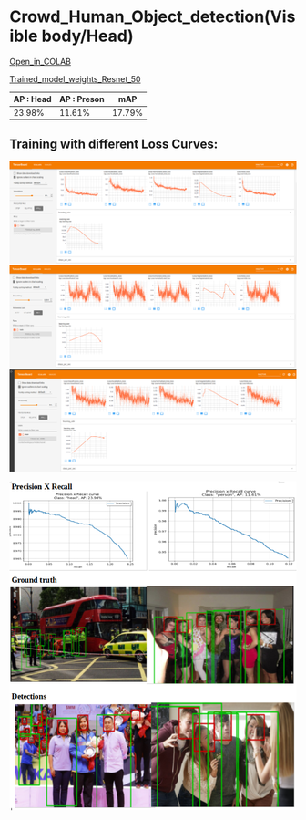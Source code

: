 # Crowd_Human_Object_detection(Visible body/Head)

[Open_in_COLAB](https://colab.research.google.com/drive/1qvQA-rxF0330xe3k3A7jvXDwItmZDj2O?usp=sharing)


[Trained_model_weights_Resnet_50](https://drive.google.com/file/d/1-WHSoeulyKQ_A2y06-wrE8D1Xlr7T8EE/view?usp=sharing)

| AP : Head  | AP : Preson | mAP |
| ---------- | ------- |------ |
| 23.98%  | 11.61%  | 17.79% |



## Training with different Loss Curves: 
![](https://github.com/ManojKesani/crowdhuman/blob/master/images/train1.png)
![](https://github.com/ManojKesani/crowdhuman/blob/master/images/train2.png)
![](https://github.com/ManojKesani/crowdhuman/blob/master/images/train3.png)




![](https://github.com/ManojKesani/crowdhuman/blob/master/images/Screenshot%20from%202020-09-30%2023-37-41.png)




